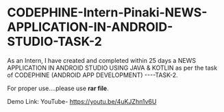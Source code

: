 # CODEPHINE-Intern-Pinaki-NEWS-APPLICATION-IN-ANDROID-STUDIO-TASK-2
As an Intern, I have created and completed within 25 days a NEWS APPLICATION IN ANDROID STUDIO USING JAVA &amp; KOTLIN as per the task of CODEPHINE (ANDROID APP DEVELOPMENT) ----TASK-2.

For proper use....please use **rar file**.

Demo Link:
YouTube- https://youtu.be/4uKJZhn1v6U
